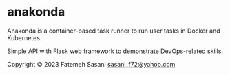 # anakonda

Anakonda is a container-based task runner to run user tasks in Docker and Kubernetes.

Simple API with Flask web framework to demonstrate DevOps-related skills.

Copyright &copy; 2023 Fatemeh Sasani <sasani_f72@yahoo.com>

